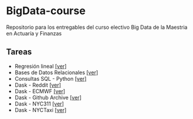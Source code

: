 # BigData-course

Repositorio para los entregables del curso electivo Big Data de la Maestria en Actuaría y Finanzas

## Tareas

- Regresión lineal [[ver]](https://nbviewer.jupyter.org/github/BoMartinez/BigData-course/blob/main/tareas/RegresionLineal.ipynb)
- Bases de Datos Relacionales [[ver]](https://nbviewer.jupyter.org/github/BoMartinez/BigData-course/blob/main/tareas/db-essay-v2.ipynb)
- Consultas SQL - Python  [[ver]](https://nbviewer.jupyter.org/github/BoMartinez/BigData-course/blob/main/tareas/db-essay-py.ipynb)
- Dask - Reddit [[ver]](https://nbviewer.jupyter.org/github/BoMartinez/BigData-course/blob/main/tareas/Reddit.ipynb)
- Dask - ECMWF [[ver]](https://nbviewer.jupyter.org/github/BoMartinez/BigData-course/blob/main/tareas/ECMWF.ipynb)
- Dask - Github Archive [[ver]](https://nbviewer.jupyter.org/github/BoMartinez/BigData-course/blob/main/tareas/GitArchive.ipynb)
- Dask - NYC311 [[ver]](https://nbviewer.jupyter.org/github/BoMartinez/BigData-course/blob/main/tareas/NYC311.ipynb)
- Dask - NYCTaxi [[ver]](https://nbviewer.jupyter.org/github/BoMartinez/BigData-course/blob/main/tareas/NYCTaxi.ipynb)
